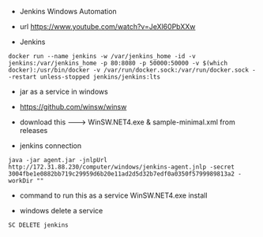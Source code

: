 - Jenkins Windows Automation

- url https://www.youtube.com/watch?v=JeXl60PbXXw

- Jenkins

```jenkins
docker run --name jenkins -w /var/jenkins_home -id -v jenkins:/var/jenkins_home -p 80:8080 -p 50000:50000 -v $(which docker):/usr/bin/docker -v /var/run/docker.sock:/var/run/docker.sock --restart unless-stopped jenkins/jenkins:lts
```

- jar as a service in windows

- https://github.com/winsw/winsw

- download this ---> WinSW.NET4.exe & sample-minimal.xml from releases

- jenkins connection
```connection
java -jar agent.jar -jnlpUrl http://172.31.88.230/computer/windows/jenkins-agent.jnlp -secret 3004fbe1e0882bb719c29959d6b20e11ad2d5d32b7edf0a0350f5799989813a2 -workDir ""
```

- command to run this as a service
WinSW.NET4.exe install

- windows delete a service
```delete
SC DELETE jenkins
```
